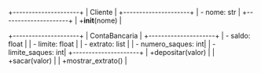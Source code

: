 +---------------------+
|      Cliente        |
+---------------------+
| - nome: str         |
+---------------------+
| +__init__(nome)     |

+---------------------+
|    ContaBancaria    |
+---------------------+
| - saldo: float      |
| - limite: float     |
| - extrato: list     |
| - numero_saques: int|
| - limite_saques: int|
+---------------------+
| +depositar(valor)   |
| +sacar(valor)       |
| +mostrar_extrato()  |
